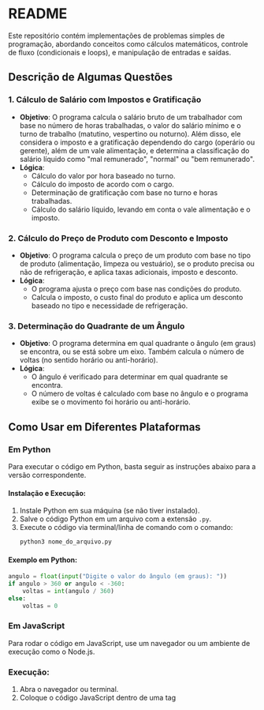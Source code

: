 # README

Este repositório contém implementações de problemas simples de programação, abordando conceitos como cálculos matemáticos, controle de fluxo (condicionais e loops), e manipulação de entradas e saídas.

## Descrição de Algumas Questões

### 1. Cálculo de Salário com Impostos e Gratificação
- **Objetivo**: O programa calcula o salário bruto de um trabalhador com base no número de horas trabalhadas, o valor do salário mínimo e o turno de trabalho (matutino, vespertino ou noturno). Além disso, ele considera o imposto e a gratificação dependendo do cargo (operário ou gerente), além de um vale alimentação, e determina a classificação do salário líquido como "mal remunerado", "normal" ou "bem remunerado".
- **Lógica**: 
  - Cálculo do valor por hora baseado no turno.
  - Cálculo do imposto de acordo com o cargo.
  - Determinação de gratificação com base no turno e horas trabalhadas.
  - Cálculo do salário líquido, levando em conta o vale alimentação e o imposto.

### 2. Cálculo do Preço de Produto com Desconto e Imposto
- **Objetivo**: O programa calcula o preço de um produto com base no tipo de produto (alimentação, limpeza ou vestuário), se o produto precisa ou não de refrigeração, e aplica taxas adicionais, imposto e desconto.
- **Lógica**:
  - O programa ajusta o preço com base nas condições do produto.
  - Calcula o imposto, o custo final do produto e aplica um desconto baseado no tipo e necessidade de refrigeração.

### 3. Determinação do Quadrante de um Ângulo
- **Objetivo**: O programa determina em qual quadrante o ângulo (em graus) se encontra, ou se está sobre um eixo. Também calcula o número de voltas (no sentido horário ou anti-horário).
- **Lógica**:
  - O ângulo é verificado para determinar em qual quadrante se encontra.
  - O número de voltas é calculado com base no ângulo e o programa exibe se o movimento foi horário ou anti-horário.

## Como Usar em Diferentes Plataformas

### Em Python

Para executar o código em Python, basta seguir as instruções abaixo para a versão correspondente.

#### Instalação e Execução:
1. Instale Python em sua máquina (se não tiver instalado).
2. Salve o código Python em um arquivo com a extensão `.py`.
3. Execute o código via terminal/linha de comando com o comando:
    ```bash
    python3 nome_do_arquivo.py
    ```

#### Exemplo em Python:
```python
angulo = float(input("Digite o valor do ângulo (em graus): "))
if angulo > 360 or angulo < -360:
    voltas = int(angulo / 360)
else:
    voltas = 0
```


### Em JavaScript

Para rodar o código em JavaScript, use um navegador ou um ambiente de execução como o Node.js.

### Execução:
1. Abra o navegador ou terminal.
2. Coloque o código JavaScript dentro de uma tag <script> ou em um arquivo .js para ser executado em um ambiente Node.js.

#### Exemplo em JavaScript:
```javascript
let angulo = parseFloat(prompt("Digite o valor do ângulo (em graus):"));
let voltas;
if (angulo > 360 || angulo < -360) {
    voltas = Math.floor(angulo / 360);
} else {
    voltas = 0;
}
// Lógica do quadrante segue da mesma forma
```

### Em C

Se você quiser rodar o código em C, basta ter um compilador de C, como o GCC ou o Clang.

### Execução:
1. Salve o código C em um arquivo .c.
2. Compile o código com o compilador:
```bash
   gcc nome_do_arquivo.c -o nome_do_programa
```
3. Execute o programa gerado:
```bash
  ./nome_do_programa
```

### Em C++

No caso do C++, o processo de compilação é similar ao de C, com o uso do compilador g++.

### Execução:
1. Salve o código C++ em um arquivo .cpp.
2. Compile o código com o comando:
```bash
  g++ nome_do_arquivo.cpp -o nome_do_programa
```
3. Execute o programa gerado:
```bash
  ./nome_do_programa
```

## Conclusão

Esse repositório contém soluções simples para cálculos de salário, manipulação de preços e ângulos, que podem ser facilmente adaptadas para diferentes linguagens de programação. As instruções de execução fornecem uma maneira fácil de usar o código em Python, JavaScript, C e C++.
